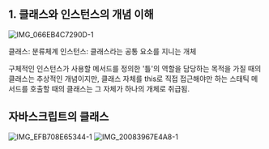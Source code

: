 ## 1. 클래스와 인스턴스의 개념 이해
![IMG_066EB4C7290D-1](https://github.com/thisisthewa2/CoreJS/assets/119280160/3823a0a6-5218-4b58-93c3-d14201b7f075)

클래스: 분류체계
인스턴스: 클래스라는 공통 요소를 지니는 개체

구체적인 인스턴스가 사용할 메서드를 정의한 '틀'의 역할을 담당하는 목적을 가질 때의 클래스는 추상적인 개념이지만, 
클래스 자체를 this로 직접 접근해야만 하는 스태틱 메서드를 호출할 때의 클래스는 그 자체가 하나의 개체로 취급됨.

## 자바스크립트의 클래스
![IMG_EFB708E65344-1](https://github.com/thisisthewa2/CoreJS/assets/119280160/95c12c52-8007-4c9e-9fd8-434c0681abfe)
![IMG_20083967E4A8-1](https://github.com/thisisthewa2/CoreJS/assets/119280160/bf7a391d-3efe-4f36-ba9f-1c6f523635f8)
